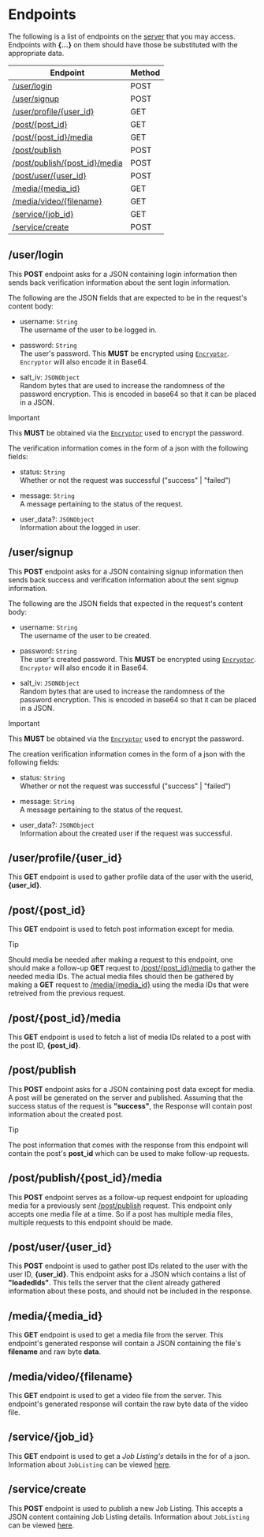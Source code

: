 # Endpoints
The following is a list of endpoints on the
[server](https://github.com/RedFlameKen/TradeMartServer) that you may access.
Endpoints with **\{...\}** on them should have those be substituted with the
appropriate data.

| Endpoint                                                      | Method    |
|---------------------------------------------------------------|-----------|
| [/user/login](#user-login)                                    | POST      |
| [/user/signup](#user-signup)                                  | POST      |
| [/user/profile/\{user_id\}](#user-profile-user-id)            | GET       |
| [/post/\{post_id\}](#post-post-id)                            | GET       |
| [/post/\{post_id\}/media](#post-post-id-media)                | GET       |
| [/post/publish](#post-publish)                                | POST      |
| [/post/publish/\{post_id\}/media](#post-publish-post-id-media)| POST      |
| [/post/user/\{user_id\}](#post-user-user-id)                  | POST      |
| [/media/\{media_id\}](#media-media-id)                        | GET       |
| [/media/video/\{filename\}](#media-video-filename)            | GET       |
| [/service/\{job_id\}](#service-job-id)                        | GET       |
| [/service/create](#service-create)                            | POST      |

## /user/login
This **POST** endpoint asks for a JSON containing login information then sends
back verification information about the sent login information. 

The following are the JSON fields that are expected to be in the request's
content body:

* username: `String` <br>
The username of the user to be logged in.

* password: `String` <br>
The user's password. This **MUST** be encrypted using
[`Encryptor`](/encryption/Encryptor.md). `Encryptor` will also encode it in
Base64.

* salt_iv: `JSONObject` <br>
Random bytes that are used to increase the randomness of the password
encryption. This is encoded in base64 so that it can be placed in a JSON. 

> [!IMPORTANT]
> This **MUST** be obtained via the [`Encryptor`](/encryption/Encryptor.md)
> used to encrypt the password.

The verification information comes in the form of a json with the following
fields:

* status: `String` <br>
Whether or not the request was successful ("success" | "failed")

* message: `String` <br>
A message pertaining to the status of the request.

* user_data?: `JSONObject` <br>
Information about the logged in user.

## /user/signup
This **POST** endpoint asks for a JSON containing signup information then sends
back success and verification information about the sent signup information.

The following are the JSON fields that expected in the request's content body:
* username: `String` <br>
The username of the user to be created.

* password: `String` <br>
The user's created password. This **MUST** be encrypted using
[`Encryptor`](/encryption/Encryptor.md). `Encryptor` will also encode it in
Base64.

* salt_iv: `JSONObject` <br>
Random bytes that are used to increase the randomness of the password
encryption. This is encoded in base64 so that it can be placed in a JSON. 

> [!IMPORTANT]
> This **MUST** be obtained via the [`Encryptor`](/encryption/Encryptor.md)
> used to encrypt the password.

The creation verification information comes in the form of a json with the
following fields:

* status: `String` <br>
Whether or not the request was successful ("success" | "failed")

* message: `String` <br>
A message pertaining to the status of the request.

* user_data?: `JSONObject` <br>
Information about the created user if the request was successful.


## /user/profile/\{user_id\}
This **GET** endpoint is used to gather profile data of the user with the
userid, **{user_id}**.

## /post/\{post_id\}
This **GET** endpoint is used to fetch post information except for media.

> [!TIP]
> Should media be needed after making a request to this endpoint, one should
> make a follow-up **GET** request to
> [/post/\{post_id\}/media](#post-post-id-media) to gather the needed media
> IDs. The actual media files should then be gathered by making a **GET**
> request to [/media/\{media_id\}](#media-media-id) using the media IDs that
> were retreived from the previous request.

## /post/\{post_id\}/media
This **GET** endpoint is used to fetch a list of media IDs related to a post
with the post ID, **{post_id}**.

## /post/publish
This **POST** endpoint asks for a JSON containing post data except for media. A
post will be generated on the server and published. Assuming that the success
status of the request is **"success"**, the Response will contain post
information about the created post.

> [!TIP]
> The post information that comes with the response from this endpoint will
> contain the post's **post_id** which can be used to make follow-up requests.

## /post/publish/\{post_id\}/media
This **POST** endpoint serves as a follow-up request endpoint for uploading
media for a previously sent [/post/publish](#post-publish) request. This
endpoint only accepts one media file at a time. So if a post has multiple media
files, multiple requests to this endpoint should be made.

## /post/user/\{user_id\}
This **POST** endpoint is used to gather post IDs related to the user with the
user ID, **{user_id}**. This endpoint asks for a JSON which contains a list of
**"loadedIds"**. This tells the server that the client already gathered
information about these posts, and should not be included in the response.

## /media/\{media_id\}
This **GET** endpoint is used to get a media file from the server. This
endpoint's generated response will contain a JSON containing the file's
**filename** and raw byte **data**.

## /media/video/\{filename\}
This **GET** endpoint is used to get a video file from the server. This
endpoint's generated response will contain the raw byte data of the video file.

## /service/\{job_id\}
This **GET** endpoint is used to get a *Job Listing's* details in the for of a
json. Information about `JobListing` can be viewed
[here](/entity/JobListing.md).

## /service/create
This **POST** endpoint is used to publish a new Job Listing. This accepts a
JSON content containing Job Listing details. Information about `JobListing` can
be viewed [here](/entity/JobListing.md).
